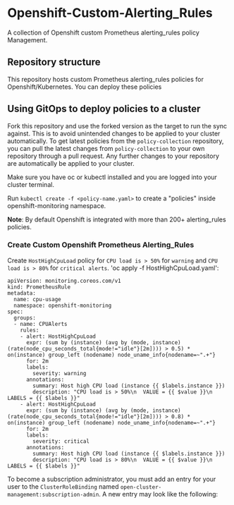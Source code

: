 # Openshift-Custom-Alerting_Rules

A collection of Openshift custom Prometheus alerting_rules policy Management.

## Repository structure

This repository hosts custom Prometheus alerting_rules policies for Openshift/Kubernetes. You can deploy these policies

## Using GitOps to deploy policies to a cluster

Fork this repository and use the forked version as the target to run the sync against. This is to
avoid unintended changes to be applied to your cluster automatically. To get latest policies from
the `policy-collection` repository, you can pull the latest changes from `policy-collection` to your
own repository through a pull request. Any further changes to your repository are automatically be
applied to your cluster.

Make sure you have oc or kubectl  installed and you are logged into your cluster terminal.

Run `kubectl create -f <policy-name.yaml>` to create a "policies" inside openshift-monitoring namespace.

**Note**: By default Openshift is integrated with more than 200+ alerting_rules policies.

### Create Custom Openshift Prometheus Alerting_Rules

Create `HostHighCpuLoad` policy for `CPU load is > 50%` for `warning` and `CPU load is > 80%` for `critical alerts`. 'oc apply -f HostHighCpuLoad.yaml':

```
apiVersion: monitoring.coreos.com/v1
kind: PrometheusRule
metadata:
  name: cpu-usage
  namespace: openshift-monitoring
spec:
  groups:
  - name: CPUAlerts
    rules:
    - alert: HostHighCpuLoad
      expr: (sum by (instance) (avg by (mode, instance) (rate(node_cpu_seconds_total{mode!="idle"}[2m]))) > 0.5) * on(instance) group_left (nodename) node_uname_info{nodename=~".+"}
      for: 2m
      labels:
        severity: warning
      annotations:
        summary: Host high CPU load (instance {{ $labels.instance }})
        description: "CPU load is > 50%\n  VALUE = {{ $value }}\n  LABELS = {{ $labels }}"
    - alert: HostHighCpuLoad
      expr: (sum by (instance) (avg by (mode, instance) (rate(node_cpu_seconds_total{mode!="idle"}[2m]))) > 0.8) * on(instance) group_left (nodename) node_uname_info{nodename=~".+"}
      for: 2m
      labels:
        severity: critical
      annotations:
        summary: Host high CPU load (instance {{ $labels.instance }})
        description: "CPU load is > 80%\n  VALUE = {{ $value }}\n  LABELS = {{ $labels }}"
```

To become a subscription administrator, you must add an entry for your user to the
`ClusterRoleBinding` named `open-cluster-management:subscription-admin`. A new entry may look like
the following:



